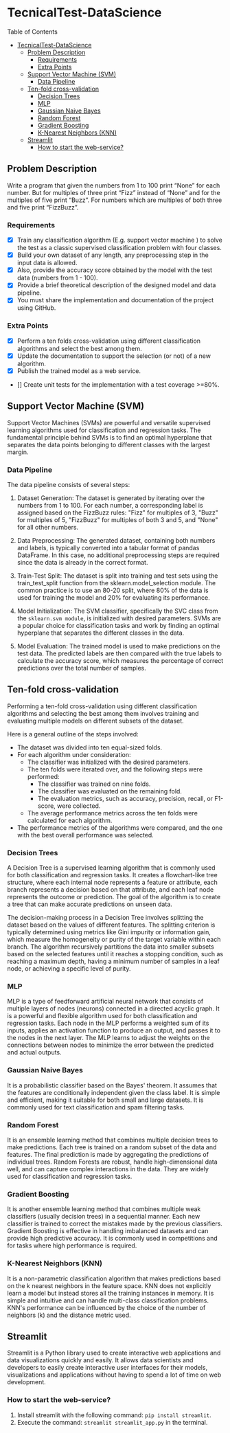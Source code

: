 # TecnicalTest-DataScience

Table of Contents

- [TecnicalTest-DataScience](#tecnicaltest-datascience)
  - [Problem Description](#problem-description)
    - [Requirements](#requirements)
    - [Extra Points](#extra-points)
  - [Support Vector Machine (SVM)](#support-vector-machine-svm)
    - [Data Pipeline](#data-pipeline)
  - [Ten-fold cross-validation](#ten-fold-cross-validation)
    - [Decision Trees](#decision-trees)
    - [MLP](#mlp)
    - [Gaussian Naive Bayes](#gaussian-naive-bayes)
    - [Random Forest](#random-forest)
    - [Gradient Boosting](#gradient-boosting)
    - [K-Nearest Neighbors (KNN)](#k-nearest-neighbors-knn)
  - [Streamlit](#streamlit)
    - [How to start the web-service?](#how-to-start-the-web-service)

## Problem Description

Write a program that given the numbers from 1 to 100 print “None” for each number. But for multiples of three print “Fizz” instead of “None” and for the multiples of five print “Buzz”. For numbers which are multiples of both three and five print “FizzBuzz”.

### Requirements

- [x] Train any classification algorithm (E.g. support vector machine ) to solve the test as a classic supervised classification problem with four classes.
- [x] Build your own dataset of any length, any preprocessing step in the input data is allowed.
- [x] Also, provide  the accuracy score obtained by the model with the test data (numbers from 1 - 100).
- [x] Provide a brief theoretical description of the designed model and data pipeline.
- [x] You must  share the implementation and documentation of the project using GitHub.

### Extra Points

- [x] Perform a ten folds cross-validation using  different classification algorithms and select the best among them.
- [x] Update the documentation to support the selection (or not) of a new algorithm.
- [x] Publish the trained model as a web service.
- [] Create unit tests for the implementation with a test coverage >=80%.

## Support Vector Machine (SVM)

Support Vector Machines (SVMs) are powerful and versatile supervised learning algorithms used for classification and regression tasks. The fundamental principle behind SVMs is to find an optimal hyperplane that separates the data points belonging to different classes with the largest margin.

### Data Pipeline

The data pipeline consists of several steps:

1. Dataset Generation: The dataset is generated by iterating over the numbers from 1 to 100. For each number, a corresponding label is assigned based on the FizzBuzz rules: "Fizz" for multiples of 3, "Buzz" for multiples of 5, "FizzBuzz" for multiples of both 3 and 5, and "None" for all other numbers.

2. Data Preprocessing: The generated dataset, containing both numbers and labels, is typically converted into a tabular format of pandas DataFrame. In this case, no additional preprocessing steps are required since the data is already in the correct format.

3. Train-Test Split: The dataset is split into training and test sets using the train_test_split function from the sklearn.model_selection module. The common practice is to use an 80-20 split, where 80% of the data is used for training the model and 20% for evaluating its performance.

4. Model Initialization: The SVM classifier, specifically the SVC class from the `sklearn.svm module`, is initialized with desired parameters. SVMs are a popular choice for classification tasks and work by finding an optimal hyperplane that separates the different classes in the data.

5. Model Evaluation: The trained model is used to make predictions on the test data. The predicted labels are then compared with the true labels to calculate the accuracy score, which measures the percentage of correct predictions over the total number of samples.

## Ten-fold cross-validation

Performing a ten-fold cross-validation using different classification algorithms and selecting the best among them involves training and evaluating multiple models on different subsets of the dataset.

Here is a general outline of the steps involved:

- The dataset was divided into ten equal-sized folds.
- For each algorithm under consideration:
  - The classifier was initialized with the desired parameters.
  - The ten folds were iterated over, and the following steps were performed:
    - The classifier was trained on nine folds.
    - The classifier was evaluated on the remaining fold.
    - The evaluation metrics, such as accuracy, precision, recall, or F1-score, were collected.
  - The average performance metrics across the ten folds were calculated for each algorithm.
- The performance metrics of the algorithms were compared, and the one with the best overall performance was selected.

### Decision Trees

A Decision Tree is a supervised learning algorithm that is commonly used for both classification and regression tasks. It creates a flowchart-like tree structure, where each internal node represents a feature or attribute, each branch represents a decision based on that attribute, and each leaf node represents the outcome or prediction. The goal of the algorithm is to create a tree that can make accurate predictions on unseen data.

The decision-making process in a Decision Tree involves splitting the dataset based on the values of different features. The splitting criterion is typically determined using metrics like Gini impurity or information gain, which measure the homogeneity or purity of the target variable within each branch. The algorithm recursively partitions the data into smaller subsets based on the selected features until it reaches a stopping condition, such as reaching a maximum depth, having a minimum number of samples in a leaf node, or achieving a specific level of purity.

### MLP

MLP is a type of feedforward artificial neural network that consists of multiple layers of nodes (neurons) connected in a directed acyclic graph. It is a powerful and flexible algorithm used for both classification and regression tasks. Each node in the MLP performs a weighted sum of its inputs, applies an activation function to produce an output, and passes it to the nodes in the next layer. The MLP learns to adjust the weights on the connections between nodes to minimize the error between the predicted and actual outputs.

### Gaussian Naive Bayes

It is a probabilistic classifier based on the Bayes' theorem. It assumes that the features are conditionally independent given the class label. It is simple and efficient, making it suitable for both small and large datasets. It is commonly used for text classification and spam filtering tasks.

### Random Forest

It is an ensemble learning method that combines multiple decision trees to make predictions. Each tree is trained on a random subset of the data and features. The final prediction is made by aggregating the predictions of individual trees. Random Forests are robust, handle high-dimensional data well, and can capture complex interactions in the data. They are widely used for classification and regression tasks.

### Gradient Boosting

It is another ensemble learning method that combines multiple weak classifiers (usually decision trees) in a sequential manner. Each new classifier is trained to correct the mistakes made by the previous classifiers. Gradient Boosting is effective in handling imbalanced datasets and can provide high predictive accuracy. It is commonly used in competitions and for tasks where high performance is required.

### K-Nearest Neighbors (KNN)

It is a non-parametric classification algorithm that makes predictions based on the k nearest neighbors in the feature space. KNN does not explicitly learn a model but instead stores all the training instances in memory. It is simple and intuitive and can handle multi-class classification problems. KNN's performance can be influenced by the choice of the number of neighbors (k) and the distance metric used.

## Streamlit

Streamlit is a Python library used to create interactive web applications and data visualizations quickly and easily. It allows data scientists and developers to easily create interactive user interfaces for their models, visualizations and applications without having to spend a lot of time on web development.

### How to start the web-service?

1. Install streamlit with the following command: `pip install streamlit`.
2. Execute the command: `streamlit streamlit_app.py` in the terminal.
